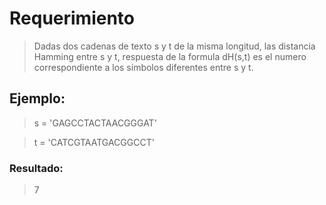 # Requerimiento

> Dadas dos cadenas de texto s y t de la misma longitud, las distancia Hamming entre s y t, respuesta de la formula dH(s,t) es el numero correspondiente a los símbolos diferentes entre s y t.

## Ejemplo:

> s = 'GAGCCTACTAACGGGAT'

> t = 'CATCGTAATGACGGCCT'

### Resultado:

> 7